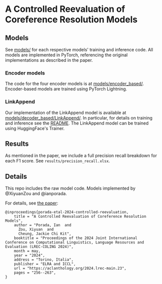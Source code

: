 # A Controlled Reevaluation of Coreference Resolution Models

## Models

See [models/](models/) for each respective models' training and inference code. All models are implemented in PyTorch, referencing the original implementations as described in the paper.

### Encoder models

The code for the four encoder models is at [models/encoder_based/](models/encoder_based/). Encoder-based models are trained using PyTorch Lightning.

### LinkAppend

Our implementation of the LinkAppend model is available at [models/decoder_based/LinkAppend/](models/decoder_based/LinkAppend/). In particular, for details on training and inference see the [README](models/decoder_based/LinkAppend/README.md). The LinkAppend model can be trained using HuggingFace's Trainer.

## Results

As mentioned in the paper, we include a full precision recall breakdown for each F1 score. See `results/precision_recall.xlsx`.

## Details

This repo includes the raw model code. Models implemented by @XiyuanZou and @ianporada.

For details, see [the paper](https://aclanthology.org/2024.lrec-main.23/):
```
@inproceedings{porada-etal-2024-controlled-reevaluation,
    title = "A Controlled Reevaluation of Coreference Resolution Models",
    author = "Porada, Ian  and
      Zou, Xiyuan  and
      Cheung, Jackie Chi Kit",
    booktitle = "Proceedings of the 2024 Joint International Conference on Computational Linguistics, Language Resources and Evaluation (LREC-COLING 2024)",
    month = may,
    year = "2024",
    address = "Torino, Italia",
    publisher = "ELRA and ICCL",
    url = "https://aclanthology.org/2024.lrec-main.23",
    pages = "256--263",
}
```
